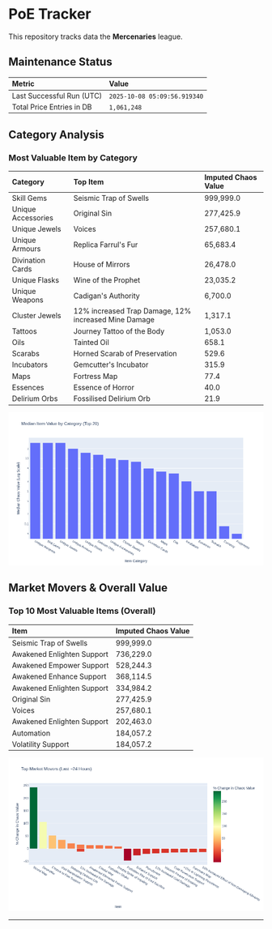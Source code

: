 # PoE Tracker

This repository tracks data the **Mercenaries** league.

## Maintenance Status

<!-- START_MAINTENANCE -->
| Metric | Value |
|:---|:---|
| Last Successful Run (UTC) | `2025-10-08 05:09:56.919340` |
| Total Price Entries in DB | `1,061,248` |

<!-- END_MAINTENANCE -->

## Category Analysis

<!-- START_CATEGORY_ANALYSIS -->
### Most Valuable Item by Category
| Category | Top Item | Imputed Chaos Value |
| :--- | :--- | :--- |
| Skill Gems | Seismic Trap of Swells | 999,999.0 |
| Unique Accessories | Original Sin | 277,425.9 |
| Unique Jewels | Voices | 257,680.1 |
| Unique Armours | Replica Farrul's Fur | 65,683.4 |
| Divination Cards | House of Mirrors | 26,478.0 |
| Unique Flasks | Wine of the Prophet | 23,035.2 |
| Unique Weapons | Cadigan's Authority | 6,700.0 |
| Cluster Jewels | 12% increased Trap Damage, 12% increased Mine Damage | 1,317.1 |
| Tattoos | Journey Tattoo of the Body | 1,053.0 |
| Oils | Tainted Oil | 658.1 |
| Scarabs | Horned Scarab of Preservation | 529.6 |
| Incubators | Gemcutter's Incubator | 315.9 |
| Maps | Fortress Map | 77.4 |
| Essences | Essence of Horror | 40.0 |
| Delirium Orbs | Fossilised Delirium Orb | 21.9 |


![Category Analysis Chart](charts/category_analysis.png)
<!-- END_CATEGORY_ANALYSIS -->

## Market Movers & Overall Value

<!-- START_ANALYSIS -->
### Top 10 Most Valuable Items (Overall)
| Item | Imputed Chaos Value |
| :--- | :--- |
| Seismic Trap of Swells | 999,999.0 |
| Awakened Enlighten Support | 736,229.0 |
| Awakened Empower Support | 528,244.3 |
| Awakened Enhance Support | 368,114.5 |
| Awakened Enlighten Support | 334,984.2 |
| Original Sin | 277,425.9 |
| Voices | 257,680.1 |
| Awakened Enlighten Support | 202,463.0 |
| Automation | 184,057.2 |
| Volatility Support | 184,057.2 |


![Market Movers Chart](charts/market_movers.png)
<!-- END_ANALYSIS -->

---
